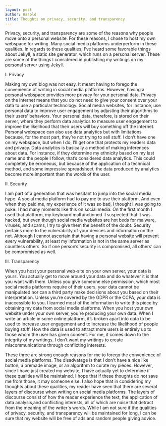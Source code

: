 ```yaml
---
layout: post
author: Harold
title: Thoughts on privacy, security, and transparency 
---
```


Privacy, security, and transparency are some of the reasons why people move onto a personal website. For these reasons, I chose to host my own webspace for writing. Many social media platforms underperform in these qualities. In regards to these qualities, I’ve heard some favorable things about Jekyll, a static site generator, which runs on a personal server. These are some of the things I considered in publishing my writings on my personal server using Jekyll. 

I. Privacy  

Making my own blog was not easy. It meant having to forego the convenience of writing in social media platforms. However, having a personal webspace provides more privacy for your personal data. Privacy on the internet means that you do not need to give your consent over your data to use a particular technology. Social media websites, for instance, use personal data to improve user engagement by adjusting their algorithms to their users' behaviors. Your personal data, therefore, is stored on their server, where they perform data analytics to measure user engagement to improve the likelihood that their users will buy something off the internet. Personal webspace can also use data analytics but with limitations because, for the most part, they’re not trying to sell stuff. I don’t have one on my webspace, but when I do, I’ll get one that protects my readers data and privacy. Data analytics is basically a method of making inferences about data. For instance, if they determine my ethnicity based on my last name and the people I follow, that’s considered data analytics. This could completely be erroneous, but because of the application of a technical method, and some impressive spreadsheet, the data produced by analytics become more important than the words of the user. 

II. Security 

I am part of a generation that was hesitant to jump into the social media hype. A social media platform had to pay me to use their platform. And even when they paid me, my experience of it was so bad, I thought I was going to puke. I had many moments like this on social media. On the first month I used that platform, my keyboard malfunctioned. I suspected that it was hacked, but even though social media websites are hot beds for malware, viruses, and scams, I try to give them the benefit of the doubt. Security pertains more to the vulnerability of your devices and information on the net. Although I cannot ascertain that having a personal website will prevent every vulnerability, at least my information is not in the same server as countless others. So if one person’s security is compromised, all others’ can be compromised as well. 

III. Transparency 

When you host your personal web-site on your own server, your data is yours. You actually get to move around your data and do whatever it is that you want with them. Unless you give someone else permission, which most social media platforms require of their users, your data cannot be manipulated nor can a third party make decisions about you based on their interpretation. Unless you’re covered by the GDPR or the CCPA, your data is inaccessible to you. I learned most of the information to write this piece by obtaining my data from social media platforms. When you host your own website under your own server, you're producing your own data. When I write an article in some online platform, it’s broken apart into data to be used to increase user engagement and to increase the likelihood of people buying stuff. How the data is used to attract more users is entirely up to those whom the user has given consent. For me, it comes down to the integrity of my writings. I don’t want my writings to create miscommunications through conflicting interests.

These three are strong enough reasons for me to forego the convenience of social media platforms. The disadvatage is that I don't have a nice like button, a premade image, or an algorithm to curate my pieces. However, since I have just created my website, I have actually yet to determine if these qualities will be maintained. I hope that if these thoughts do not save me from those, it may someone else. I also hope that in considering my thoughts about these qualities, my reader have seen that there are several layers of discourse when writing on social media platforms. The layers of discourse consist of how the reader experience the text, the application of data analysis,and conflicting interests, all of which are noise that detract from the meaning of the writer's words. While I am not sure if the qualities of privacy, security, and transparency will be maintained for long, I can be sure that my website will be free of ads and random people giving advice. 

